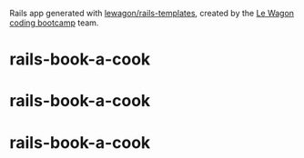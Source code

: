Rails app generated with [lewagon/rails-templates](https://github.com/lewagon/rails-templates), created by the [Le Wagon coding bootcamp](https://www.lewagon.com) team.
# rails-book-a-cook
# rails-book-a-cook
# rails-book-a-cook
